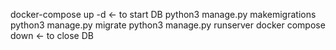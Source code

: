 docker-compose up -d <- to start DB
python3 manage.py makemigrations
python3 manage.py migrate
python3 manage.py runserver
docker compose down <- to close DB